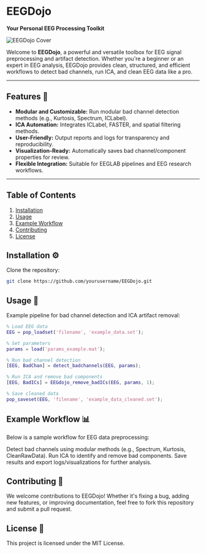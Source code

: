 # EEGDojo  
**Your Personal EEG Processing Toolkit**

![EEGDojo Cover](cover.png)

Welcome to **EEGDojo**, a powerful and versatile toolbox for EEG signal preprocessing and artifact detection. Whether you're a beginner or an expert in EEG analysis, EEGDojo provides clean, structured, and efficient workflows to detect bad channels, run ICA, and clean EEG data like a pro.

---

## Features 🧠
- **Modular and Customizable:** Run modular bad channel detection methods (e.g., Kurtosis, Spectrum, ICLabel).
- **ICA Automation:** Integrates ICLabel, FASTER, and spatial filtering methods.
- **User-Friendly:** Output reports and logs for transparency and reproducibility.
- **Visualization-Ready:** Automatically saves bad channel/component properties for review.
- **Flexible Integration:** Suitable for EEGLAB pipelines and EEG research workflows.

---

## Table of Contents  
1. [Installation](#installation)  
2. [Usage](#usage)  
3. [Example Workflow](#example-workflow)  
4. [Contributing](#contributing)  
5. [License](#license)

## Installation ⚙️  
Clone the repository:  
```bash
git clone https://github.com/yourusername/EEGDojo.git
```

## Usage 🚀  
Example pipeline for bad channel detection and ICA artifact removal:  

```matlab
% Load EEG data
EEG = pop_loadset('filename', 'example_data.set');

% Set parameters
params = load('params_example.mat');

% Run bad channel detection
[EEG, BadChan] = detect_badchannels(EEG, params);

% Run ICA and remove bad components
[EEG, BadICs] = EEGdojo_remove_badICs(EEG, params, 1);

% Save cleaned data
pop_saveset(EEG, 'filename', 'example_data_cleaned.set');
```

## Example Workflow 📊
Below is a sample workflow for EEG data preprocessing:

Detect bad channels using modular methods (e.g., Spectrum, Kurtosis, CleanRawData).
Run ICA to identify and remove bad components.
Save results and export logs/visualizations for further analysis.

## Contributing 🤝
We welcome contributions to EEGDojo! Whether it's fixing a bug, adding new features, or improving documentation, feel free to fork this repository and submit a pull request.


## License 📄
This project is licensed under the MIT License.

